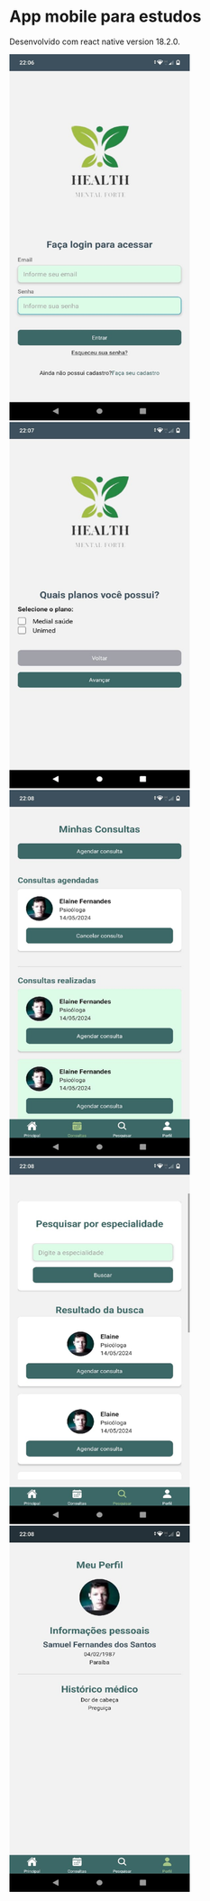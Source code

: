 # App mobile para estudos

Desenvolvido com react native version 18.2.0.

<div>
  <img width="320px" height="650px" src="https://github.com/samuelfer/health-management/blob/main/img-app/WhatsApp%20Image%202024-05-14%20at%2022.06.51.jpeg" alt="Tela de login">
  <img width="320px" height="650px" src="https://github.com/samuelfer/health-management/blob/main/img-app/WhatsApp%20Image%202024-05-14%20at%2022.07.46.jpeg" alt="Tela de seleção de planos">
  <img width="320px" height="650px" src="https://github.com/samuelfer/health-management/blob/main/img-app/WhatsApp%20Image%202024-05-14%20at%2022.08.11.jpeg" alt="Tela de minhas consultas">
  <img width="320px" height="650px" src="https://github.com/samuelfer/health-management/blob/main/img-app/WhatsApp%20Image%202024-05-14%20at%2022.08.29.jpeg"  alt="Tela de pesquisa">
  <img width="320px" height="650px" src="https://github.com/samuelfer/health-management/blob/main/img-app/WhatsApp%20Image%202024-05-14%20at%2022.08.44.jpeg" alt="Tela de meu perfil">
</div>
